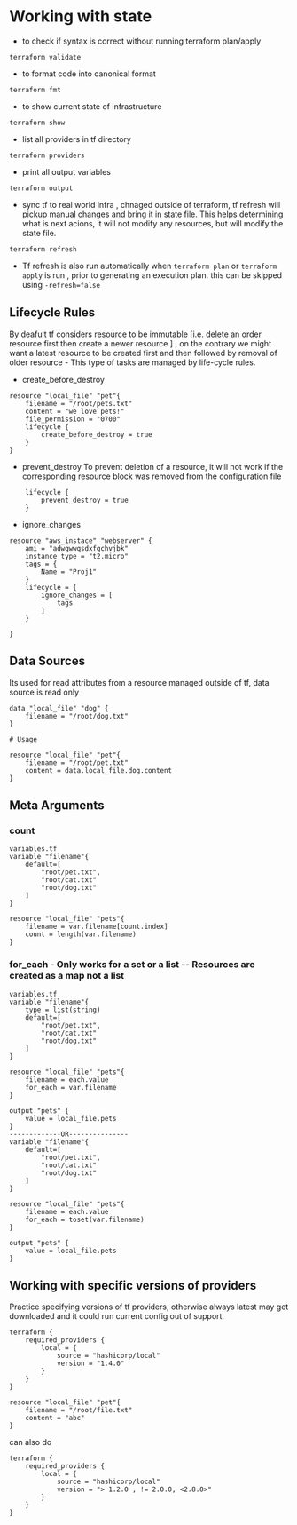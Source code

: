 # Working with state

* to check if syntax is correct without running terraform plan/apply
```
terraform validate
```

* to format code into canonical format
```
terraform fmt
```

* to show current state of infrastructure
```
terraform show
```

* list all providers in tf directory
```
terraform providers
```

* print all output variables
```
terraform output
```

* sync tf to real world infra , chnaged outside of terraform, tf refresh will pickup manual changes and bring it in state file.
This helps determining what is next acions, it will not modify any resources, but will modify the state file.
```
terraform refresh
```

* Tf refresh is also run automatically when ```terraform plan``` or ```terraform apply```  is run , prior to generating an execution plan. 
this can be skipped using ```-refresh=false``` 



## Lifecycle Rules
By deafult tf considers resource to be immutable [i.e. delete an order resource first then create a newer resource ] , on the contrary we might want a latest resource to be created first and then followed by removal of older resource - This type of tasks are managed by life-cycle rules.

* create_before_destroy
```
resource "local_file" "pet"{
    filename = "/root/pets.txt"
    content = "we love pets!"
    file_permission = "0700"
    lifecycle {
        create_before_destroy = true
    }
}
```
* prevent_destroy
To prevent deletion of a resource, it will not work if the corresponding resource block was removed from the configuration file
```
    lifecycle {
        prevent_destroy = true
    }
```

* ignore_changes 
```
resource "aws_instace" "webserver" {
    ami = "adwqwwqsdxfgchvjbk"
    instance_type = "t2.micro"
    tags = {
        Name = "Proj1"
    }
    lifecycle = {
        ignore_changes = [
            tags
        ]
    }

}
```

## Data Sources
Its used for read attributes from a resource managed outside of tf, data source is read only

```
data "local_file" "dog" {
    filename = "/root/dog.txt"
}

# Usage

resource "local_file" "pet"{
    filename = "/root/pet.txt"
    content = data.local_file.dog.content
}
```
## Meta Arguments

### count
```
variables.tf
variable "filename"{
    default=[
        "root/pet.txt",
        "root/cat.txt"
        "root/dog.txt"
    ]
}

resource "local_file" "pets"{
    filename = var.filename[count.index]
    count = length(var.filename)
}
```

### for_each - Only works for a set or a list -- Resources are created as a map not a list

```
variables.tf
variable "filename"{
    type = list(string)
    default=[
        "root/pet.txt",
        "root/cat.txt"
        "root/dog.txt"
    ]
}

resource "local_file" "pets"{
    filename = each.value
    for_each = var.filename
}

output "pets" {
    value = local_file.pets
}
-------------OR---------------
variable "filename"{
    default=[
        "root/pet.txt",
        "root/cat.txt"
        "root/dog.txt"
    ]
}

resource "local_file" "pets"{
    filename = each.value
    for_each = toset(var.filename)
}

output "pets" {
    value = local_file.pets
}
```


## Working with specific versions of providers 
Practice specifying versions of tf providers, otherwise always latest may get downloaded and it could run current config out of support.
```
terraform {
    required_providers {
        local = {
            source = "hashicorp/local"
            version = "1.4.0"
        }
    }
}

resource "local_file" "pet"{
    filename = "/root/file.txt"
    content = "abc"
}
```

can also do

```
terraform {
    required_providers {
        local = {
            source = "hashicorp/local"
            version = "> 1.2.0 , != 2.0.0, <2.8.0>"
        }
    }
}
```